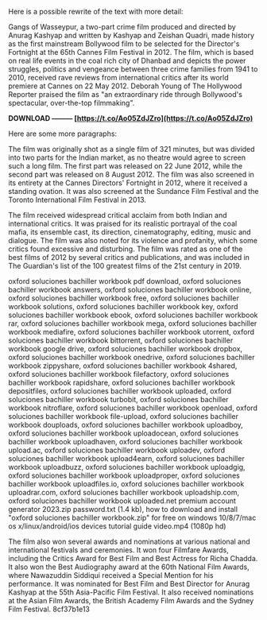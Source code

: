 Here is a possible rewrite of the text with more detail:
  
Gangs of Wasseypur, a two-part crime film produced and directed by Anurag Kashyap and written by Kashyap and Zeishan Quadri,  made history as the first mainstream Bollywood film to be selected for the Director's Fortnight at the 65th Cannes Film Festival in 2012. The film, which is based on real life events in the coal rich city of Dhanbad and depicts the power struggles, politics and vengeance between three crime families from 1941 to 2010,  received rave reviews from international critics after its world premiere at Cannes on 22 May 2012.  Deborah Young of The Hollywood Reporter praised the film as "an extraordinary ride through Bollywood's spectacular, over-the-top filmmaking".
 
**DOWNLOAD ——— [https://t.co/Ao05ZdJZro](https://t.co/Ao05ZdJZro)**



Here are some more paragraphs:
  
The film was originally shot as a single film of 321 minutes, but was divided into two parts for the Indian market, as no theatre would agree to screen such a long film.  The first part was released on 22 June 2012, while the second part was released on 8 August 2012.  The film was also screened in its entirety at the Cannes Directors' Fortnight in 2012, where it received a standing ovation.  It was also screened at the Sundance Film Festival and the Toronto International Film Festival in 2013.
  
The film received widespread critical acclaim from both Indian and international critics. It was praised for its realistic portrayal of the coal mafia, its ensemble cast, its direction, cinematography, editing, music and dialogue.   The film was also noted for its violence and profanity, which some critics found excessive and disturbing.  The film was rated as one of the best films of 2012 by several critics and publications, and was included in The Guardian's list of the 100 greatest films of the 21st century in 2019.
 
oxford soluciones bachiller workbook pdf download,  oxford soluciones bachiller workbook answers,  oxford soluciones bachiller workbook online,  oxford soluciones bachiller workbook free,  oxford soluciones bachiller workbook solutions,  oxford soluciones bachiller workbook key,  oxford soluciones bachiller workbook ebook,  oxford soluciones bachiller workbook rar,  oxford soluciones bachiller workbook mega,  oxford soluciones bachiller workbook mediafire,  oxford soluciones bachiller workbook utorrent,  oxford soluciones bachiller workbook bittorrent,  oxford soluciones bachiller workbook google drive,  oxford soluciones bachiller workbook dropbox,  oxford soluciones bachiller workbook onedrive,  oxford soluciones bachiller workbook zippyshare,  oxford soluciones bachiller workbook 4shared,  oxford soluciones bachiller workbook filefactory,  oxford soluciones bachiller workbook rapidshare,  oxford soluciones bachiller workbook depositfiles,  oxford soluciones bachiller workbook uploaded,  oxford soluciones bachiller workbook turbobit,  oxford soluciones bachiller workbook nitroflare,  oxford soluciones bachiller workbook openload,  oxford soluciones bachiller workbook file-upload,  oxford soluciones bachiller workbook douploads,  oxford soluciones bachiller workbook uploadboy,  oxford soluciones bachiller workbook uploadocean,  oxford soluciones bachiller workbook uploadhaven,  oxford soluciones bachiller workbook upload.ac,  oxford soluciones bachiller workbook uploadev,  oxford soluciones bachiller workbook upload4earn,  oxford soluciones bachiller workbook uploadbuzz,  oxford soluciones bachiller workbook uploadgig,  oxford soluciones bachiller workbook uploadproper,  oxford soluciones bachiller workbook uploadfiles.io,  oxford soluciones bachiller workbook uploadrar.com,  oxford soluciones bachiller workbook uploadship.com,  oxford soluciones bachiller workbook uploaded.net premium account generator 2023.zip password.txt (1.4 kb),  how to download and install "oxford soluciones bachiller workbook.zip" for free on windows 10/8/7/mac os x/linux/android/ios devices tutorial guide video.mp4 (1080p hd)
  
The film also won several awards and nominations at various national and international festivals and ceremonies. It won four Filmfare Awards, including the Critics Award for Best Film and Best Actress for Richa Chadda.  It also won the Best Audiography award at the 60th National Film Awards, where Nawazuddin Siddiqui received a Special Mention for his performance.  It was nominated for Best Film and Best Director for Anurag Kashyap at the 55th Asia-Pacific Film Festival.  It also received nominations at the Asian Film Awards, the British Academy Film Awards and the Sydney Film Festival.
 8cf37b1e13
 
